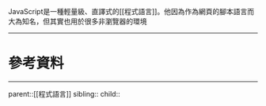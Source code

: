 JavaScript是一種輕量級、直譯式的[[程式語言]]。他因為作為網頁的腳本語言而大為知名，但其實也用於很多非瀏覽器的環境

- - -
# 參考資料

- - -
parent::[[程式語言]]
sibling::
child::